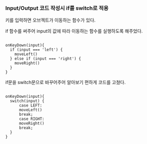 ### Input/Output 코드 작성시 if를 switch로 적용
키를 입력하면 오브젝트가 이동하는 함수가 있다.

if 함수를 써주어 input의 값에 따라 이동하는 함수를 실행하도록 해주었다. 

```

onKeyDown(input){
  if (input === 'left') {
    moveLeft()
  } else if (input === 'right') {
    moveRight()
  }
}

```

if문을 switch문으로 바꾸어주어 알아보기 편하게 코드를 고쳤다.

```

onKeyDown(input){
  switch(input) {
      case LEFT:
      moveLeft()
      break;
      case RIGHT:
      moveRight()
      break;
  }  
}

```